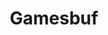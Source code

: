 ---
title: Gamesbuf
headline: A streamable data format for basic game information.
state: active
feature: false 
startDate: 08-31-2021
link: https://github.com/eclipseemu/gamesbuf
---